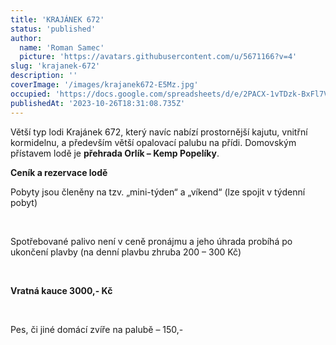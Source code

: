 ```yaml
---
title: 'KRAJÁNEK 672'
status: 'published'
author:
  name: 'Roman Samec'
  picture: 'https://avatars.githubusercontent.com/u/5671166?v=4'
slug: 'krajanek-672'
description: ''
coverImage: '/images/krajanek672-E5Mz.jpg'
occupied: 'https://docs.google.com/spreadsheets/d/e/2PACX-1vTDzk-BxFl7VEWSIzluwDN4IsXvVILf3r3tTaqvxJhJKMN_xYeQeLinPou1RMBbRw/pubhtml?gid=144343434&single=true'
publishedAt: '2023-10-26T18:31:08.735Z'
---
```


Větší typ lodi Krajánek 672, který navíc nabízí prostornější kajutu, vnitřní kormidelnu, a především větší opalovací palubu na přídi. Domovským přístavem lodě je **přehrada Orlík – Kemp Popelíky**.

**Ceník a rezervace lodě**

Pobyty jsou členěny na tzv. „mini-týden“ a „víkend“ (lze spojit v týdenní pobyt)

<br>

Spotřebované palivo není v ceně pronájmu a jeho úhrada probíhá po ukončení plavby (na denní plavbu zhruba 200 – 300 Kč)<br>

<br>

**Vratná kauce 3000,- Kč**<br>

<br>

Pes, či jiné domácí zvíře na palubě – 150,-

